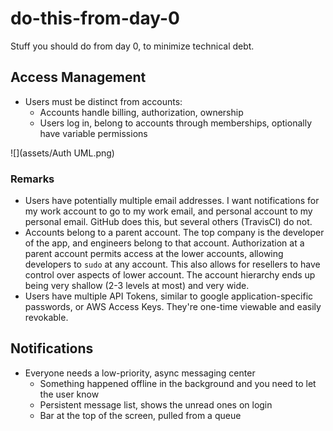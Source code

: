 do-this-from-day-0
==================

Stuff you should do from day 0, to minimize technical debt.

## Access Management

- Users must be distinct from accounts:
  - Accounts handle billing, authorization, ownership
  - Users log in, belong to accounts through memberships, optionally have variable permissions

![](assets/Auth UML.png)

### Remarks

* Users have potentially multiple email addresses. I want notifications for my work account to go to my work email, and personal account to my personal email. GitHub does this, but several others (TravisCI) do not.
* Accounts belong to a parent account. The top company is the developer of the app, and engineers belong to that account. Authorization at a parent account permits access at the lower accounts, allowing developers to `sudo` at any account. This also allows for resellers to have control over aspects of lower account. The account hierarchy ends up being very shallow (2-3 levels at most) and very wide.
* Users have multiple API Tokens, similar to google application-specific passwords, or AWS Access Keys. They're one-time viewable and easily revokable.


## Notifications

- Everyone needs a low-priority, async messaging center
  - Something happened offline in the background and you need to let the user know
  - Persistent message list, shows the unread ones on login
  - Bar at the top of the screen, pulled from a queue
